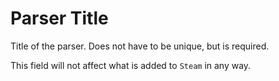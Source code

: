 # Parser Title

Title of the parser. Does not have to be unique, but is required.

This field will not affect what is added to `Steam` in any way.
